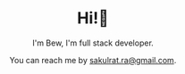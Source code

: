 <!-- - 👋 Hi, I’m Bew Sakulrat. I'm full stack developer (but mostly working on backend part).
- 🌱 I’m currently learning Go, React and Docker.
- 📫 How to reach me by email sakulrat.ra@gmail.com -->
<!---
BewSakulrat/BewSakulrat is a ✨ special ✨ repository because its `README.md` (this file) appears on your GitHub profile.
You can click the Preview link to take a look at your changes.
--->
<h1 align='center'>Hi!👋</h1>
<p align='center'>
 I'm Bew, I'm full stack developer.
</p>
<p align='center'>You can reach me by   <a href="mailto:sakulrat.ra@gmail.com">sakulrat.ra@gmail.com</a>.</p>

